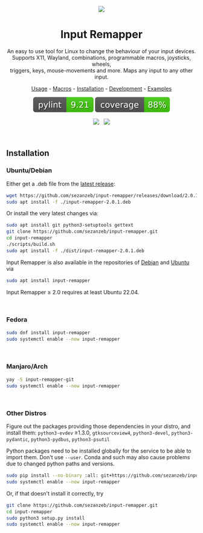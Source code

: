 <p align="center"><img src="data/input-remapper.svg" width=100/></p>

<h1 align="center">Input Remapper</h1>

<p align="center">
  An easy to use tool for Linux to change the behaviour of your input devices.<br/>
  Supports X11, Wayland, combinations, programmable macros, joysticks, wheels,<br/>
  triggers, keys, mouse-movements and more. Maps any input to any other input.
</p>

<p align="center"><a href="readme/usage.md">Usage</a> - <a href="readme/macros.md">Macros</a> - <a href="#installation">Installation</a> - <a href="readme/development.md">Development</a> - <a href="readme/examples.md">Examples</a></p>

<p align="center"><img src="readme/pylint.svg"/> <img src="readme/coverage.svg"/></p>


<p align="center">
  <img src="readme/screenshot.png" width="48%"/>
  &#160;
  <img src="readme/screenshot_2.png" width="48%"/>
</p>

<br/>

## Installation

### Ubuntu/Debian

Either get a .deb file from the [latest release](https://github.com/sezanzeb/input-remapper/releases):

```bash
wget https://github.com/sezanzeb/input-remapper/releases/download/2.0.1/input-remapper-2.0.1.deb
sudo apt install -f ./input-remapper-2.0.1.deb
```

Or install the very latest changes via:

```bash
sudo apt install git python3-setuptools gettext
git clone https://github.com/sezanzeb/input-remapper.git
cd input-remapper
./scripts/build.sh
sudo apt install -f ./dist/input-remapper-2.0.1.deb
```

Input Remapper is also available in the repositories of [Debian](https://tracker.debian.org/pkg/input-remapper)
and [Ubuntu](https://packages.ubuntu.com/jammy/input-remapper) via

```bash
sudo apt install input-remapper
```

Input Remapper ≥ 2.0 requires at least Ubuntu 22.04.

<br/>

### Fedora

```bash
sudo dnf install input-remapper
sudo systemctl enable --now input-remapper
```

<br/>

### Manjaro/Arch

```bash
yay -S input-remapper-git
sudo systemctl enable --now input-remapper
```

<br/>

### Other Distros

Figure out the packages providing those dependencies in your distro, and install them:
`python3-evdev` ≥1.3.0, `gtksourceview4`, `python3-devel`, `python3-pydantic`, `python3-pydbus`, `python3-psutil`

Python packages need to be installed globally for the service to be able to import them. Don't use `--user`.
Conda and such may also cause problems due to changed python paths and versions.

```bash
sudo pip install --no-binary :all: git+https://github.com/sezanzeb/input-remapper.git
sudo systemctl enable --now input-remapper
```

Or, if that doesn't install it correctly, try

```bash
git clone https://github.com/sezanzeb/input-remapper.git
cd input-remapper
sudo python3 setup.py install
sudo systemctl enable --now input-remapper
```

